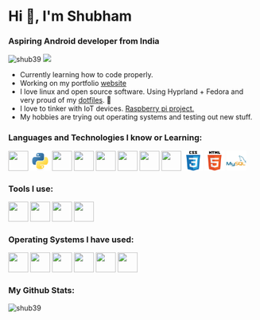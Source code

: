 <h1 align="left">Hi 👋, I'm Shubham</h1>
<h3 align="left">Aspiring Android developer from India</h3>

<p align="left">
<img src="https://komarev.com/ghpvc/?username=shub39&label=Profile%20views&color=0e75b6&style=for-the-badge" alt="shub39" />
<a href="mailto:cptnshubham39@gmail.com">
<img src="https://img.shields.io/badge/Email-D14836?style=for-the-badge&logo=Gmail&logoColor=white"/>
</a>
</p>

- Currently learning how to code properly.
- Working on my portfolio <a href="https://shub39.netlify.app/"> website</a> 
- I love linux and open source software. Using Hyprland + Fedora and very proud of my <a href="https://github.com/shub39/dotfiles">dotfiles</a>. 🥰
- I love to tinker with IoT devices. <a href="https://github.com/shub39/fingerprint_attendance"> Raspberry pi project. </a>
- My hobbies are trying out operating systems and testing out new stuff.

<h3 align="left">Languages and Technologies I know or Learning:</h3>
<p align="left"> 
  
  <a href="https://www.linux.org/" target="_blank" rel="noreferrer"><img src="https://cdn.jsdelivr.net/gh/devicons/devicon@latest/icons/linux/linux-original.svg" width="40" height="40"/></a>  <a href="https://www.python.org" target="_blank" rel="noreferrer"><img src="https://raw.githubusercontent.com/devicons/devicon/master/icons/python/python-original.svg" alt="python" width="40" height="40"/></a> <a href="https://cplusplus.com/" target="_blank" rel="noreferrer"><img src="https://cdn.jsdelivr.net/gh/devicons/devicon@latest/icons/cplusplus/cplusplus-original.svg" width="40" height="40"/></a> <a href="https://www.cprogramming.com/" target="_blank" rel="noreferrer"><img src="https://cdn.jsdelivr.net/gh/devicons/devicon@latest/icons/c/c-original.svg" width="40" height="40"/></a> <a href="https://www.gnu.org/software/bash/" target="_blank" rel="noreferrer"><img src="https://cdn.jsdelivr.net/gh/devicons/devicon@latest/icons/bash/bash-original.svg" width="40" height="40"/></a> <a href="https://ohmyz.sh/" target="_blank" rel="noreferrer"><img src="https://cdn.jsdelivr.net/gh/devicons/devicon@latest/icons/ohmyzsh/ohmyzsh-original.svg" width="40" height="40"/></a> <a href="https://kotlinlang.org/" target="_blank" rel="noreferrer"><img src="https://cdn.jsdelivr.net/gh/devicons/devicon@latest/icons/kotlin/kotlin-original.svg" width="40" height="40"/></a> <a href="https://www.raspberrypi.com/" target="_blank" rel="noreferrer"><img src="https://cdn.jsdelivr.net/gh/devicons/devicon@latest/icons/raspberrypi/raspberrypi-original.svg" width="40" height="40"/></a> <a href="https://www.w3schools.com/css/" target="_blank" rel="noreferrer"><img src="https://raw.githubusercontent.com/devicons/devicon/master/icons/css3/css3-original-wordmark.svg" alt="css3" width="40" height="40"/></a> <a href="https://www.w3.org/html/" target="_blank" rel="noreferrer"><img src="https://raw.githubusercontent.com/devicons/devicon/master/icons/html5/html5-original-wordmark.svg" alt="html5" width="40" height="40"/></a> <a href="https://www.mysql.com/" target="_blank" rel="noreferrer"><img src="https://raw.githubusercontent.com/devicons/devicon/master/icons/mysql/mysql-original-wordmark.svg" alt="mysql" width="40" height="40"/></a>
  
</p>

<h3 align="left">Tools I use:</h3>
<p align="left"> 
    <a href="https://neovim.io/"><img src="https://cdn.jsdelivr.net/gh/devicons/devicon@latest/icons/neovim/neovim-original.svg" width="40" height="40"/></a>
    <a href="https://www.vim.org/"><img src="https://cdn.jsdelivr.net/gh/devicons/devicon@latest/icons/vim/vim-original.svg" width="40" height="40"/></a>
    <a href="https://code.visualstudio.com/"><img src="https://cdn.jsdelivr.net/gh/devicons/devicon@latest/icons/vscode/vscode-original.svg" width="40" height="40"/></a>
    <a href="https://developer.android.com/studio"><img src="https://cdn.jsdelivr.net/gh/devicons/devicon@latest/icons/androidstudio/androidstudio-original.svg" width="40" height="40"/></a>
</p>

<h3 align="left">Operating Systems I have used:</h3>
<p align="left"> 
    <a href="https://fedoraproject.org/"><img src="https://cdn.jsdelivr.net/gh/devicons/devicon@latest/icons/fedora/fedora-original.svg"  width="40" height="40"/></a>
    <a href="https://www.debian.org/"><img src="https://cdn.jsdelivr.net/gh/devicons/devicon@latest/icons/debian/debian-original.svg"  width="40" height="40"/></a>
    <a href="https://www.redhat.com/en/technologies/linux-platforms/enterprise-linux"><img src="https://cdn.jsdelivr.net/gh/devicons/devicon@latest/icons/redhat/redhat-original.svg"  width="40" height="40"/></a>
    <a href="https://archlinux.org/"><img src="https://cdn.jsdelivr.net/gh/devicons/devicon@latest/icons/archlinux/archlinux-original.svg"  width="40" height="40"/></a>
    <a href="https://knowyourmeme.com/memes/michaelsoft-binbows"><img src="https://cdn.jsdelivr.net/gh/devicons/devicon@latest/icons/windows11/windows11-original.svg"  width="40" height="40"/></a>
    <a href="https://ubuntu.com/download"><img src="https://cdn.jsdelivr.net/gh/devicons/devicon@latest/icons/ubuntu/ubuntu-original.svg"  width="40" height="40"/></a>
</p>


<h3 align="left">My Github Stats:</h3>
<p align="left">  
<img src="https://github-readme-stats.vercel.app/api/top-langs?username=shub39&show_icons=true&theme=dark&locale=en&layout=compact" alt="shub39" />   
</p>
